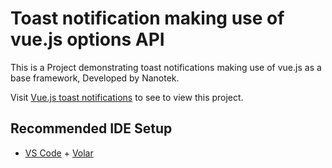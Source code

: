 # Toast notification making use of vue.js options API

This is a Project demonstrating toast notifications making use of vue.js as a base framework, Developed by Nanotek.

Visit [Vue.js toast notifications](https://nanumichael27.github.io/vue-toast-notifications/) to see to view this project.

## Recommended IDE Setup

- [VS Code](https://code.visualstudio.com/) + [Volar](https://marketplace.visualstudio.com/items?itemName=Vue.volar)
